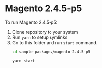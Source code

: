 # Magento 2.4.5-p5

To run Magento 2.4.5-p5:

1. Clone repository to your system
2. Run `yarn` to setup symlinks
3. Go to this folder and run `start` command.
    ```bash
    cd sample-packages/magento-2.4.5-p5

    yarn start
    ```